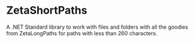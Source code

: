 # ZetaShortPaths
A .NET Standard library to work with files and folders with all the goodies from ZetaLongPaths for paths with less than 260 characters.
